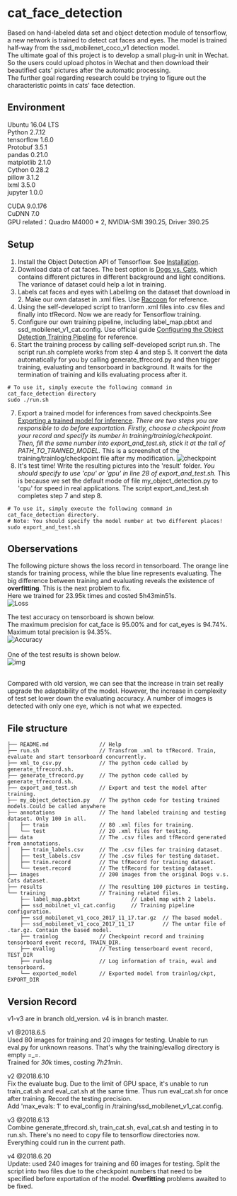 # cat_face_detection
Based on hand-labeled data set and object detection module of tensorflow, a new network is trained to detect cat faces and eyes. The model is trained half-way from
the ssd_mobilenet_coco_v1 detection model. <br>
The ultimate goal of this project is to develop a small plug-in unit in Wechat. So the users could upload photos in Wechat and then download their beautified cats'
pictures after the automatic processing. <br>
The further goal regarding research could be trying to figure out the characteristic points in cats' face detection.

## Environment
Ubuntu 16.04 LTS <br>
Python 2.7.12 <br>
tensorflow 1.6.0 <br>
Protobuf 3.5.1 <br>
pandas 0.21.0 <br>
matplotlib 2.1.0 <br>
Cython 0.28.2 <br>
pillow 3.1.2 <br>
lxml 3.5.0 <br>
jupyter 1.0.0 <br>

CUDA 9.0.176 <br>
CuDNN 7.0 <br>
GPU related：Quadro M4000 * 2, NVIDIA-SMI 390.25, Driver 390.25

## Setup
1. Install the Object Detection API of Tensorflow. See [Installation](https://github.com/tensorflow/models/blob/master/research/object_detection/g3doc/installation.md).  
2. Download data of cat faces. The best option is [Dogs vs. Cats](https://www.kaggle.com/c/dogs-vs-cats), which contains different pictures in different background and light conditions. The variance of dataset could help a lot in training.
3. Labels cat faces and eyes with LabelImg on the dataset that download in 2. Make our own dataset in .xml files. Use [Raccoon](https://towardsdatascience.com/how-to-train-your-own-object-detector-with-tensorflows-object-detector-api-bec72ecfe1d9) for reference.  
4. Using the self-developed script to tranform .xml files into .csv files and finally into tfRecord. Now we are ready for Tensorflow training.
5. Configure our own training pipeline, including label_map.pbtxt and ssd_mobilenet_v1_cat.config. Use official guide [Configuring the Object Detection Training Pipeline](https://github.com/tensorflow/models/blob/master/research/object_detection/g3doc/configuring_jobs.md) for reference.  
6. Start the training process by calling self-developed script run.sh. The script run.sh complete works from step 4 and step 5. It convert the data automatically for you by calling generate_tfrecord.py and then trigger training, evaluating and tensorboard in background. It waits for the termination of
training and kills evaluating process after it.
```
# To use it, simply execute the following command in cat_face_detection directory
sudo ./run.sh
```
7. Export a trained model for inferences from saved checkpoints.See [Exporting a trained model for inference](https://github.com/tensorflow/models/blob/master/research/object_detection/g3doc/exporting_models.md). *There are two steps you are responsible to do before exportation. Firstly, choose a checkpoint from your record and specify its number in training/trainlog/checkpoint. Then, fill the same number into export_and_test.sh, stick it at the tail of PATH_TO_TRAINED_MODEL.*
This is a screenshot of the training/trainlog/checkpoint file after my modification.
![checkpoint](https://github.com/Orienfish/cat_face_detection/blob/master/pic/checkpoint.png)
8. It's test time! Write the resulting pictures into the 'result' folder. *You should specify to use 'cpu' or 'gpu' in line 28 of export_and_test.sh.* This is because we set the default mode of file my_object_detection.py to 'cpu' for speed in real applications. The script export_and_test.sh completes step 7 and step 8.
```
# To use it, simply execute the following command in cat_face_detection directory.
# Note: You should specify the model number at two different places!
sudo export_and_test.sh
```

## Oberservations
The following picture shows the loss record in tensorboard. The orange line stands for training process, while the blue line represents evaluating.
The big difference between training and evaluating reveals the existence of **overfitting**. This is the next problem to fix. <br>
Here we trained for 23.95k times and costed 5h43min51s. <br>
![Loss](https://github.com/Orienfish/cat_face_detection/blob/master/pic/losses.png) <br>

The test accuracy on tensorboard is shown below. <br>
The maximum precision for cat_face is 95.00% and for cat_eyes is 94.74%. Maximum total precision is 94.35%. <br>
![Accuracy](https://github.com/Orienfish/cat_face_detection/blob/master/pic/accuracy.png) <br><br>
One of the test results is shown below. <br>
![img](https://github.com/Orienfish/cat_face_detection/blob/master/results/cat.1.jpg) <br><br>

Compared with old version, we can see that the increase in train set really upgrade the adaptability of the model. However, the increase in complexity of 
test set lower down the evaluating accuracy. A number of images is detected with only one eye, which is not what we expected.

## File structure
```
├── README.md                // Help
├── run.sh     				 // Transfrom .xml to tfRecord. Train, evaluate and start tensorboard concurrently.
├── xml_to_csv.py            // The python code called by generate_tfrecord.sh.
├── generate_tfrecord.py     // The python code called by generate_tfrecord.sh.
├── export_and_test.sh       // Export and test the model after training.
├── my_object_detection.py   // The python code for testing trained models.Could be called anywhere
├── annotations              // The hand labeled training and testing dataset. Only 100 in all.
│   ├── train                // 80 .xml files for training.
│   └── test                 // 20 .xml files for testing.
├── data                     // The .csv files and tfRecord generated from annotations.
│   ├── train_labels.csv     // The .csv files for training dataset.
│   ├── test_labels.csv      // The .csv files for testing dataset.
│   ├── train.record         // The tfRecord for training dataset.
│   └── teset.record         // The tfRecord for testing dataset.
├── images                   // 200 images from the original Dogs v.s. Cats dataset.
├── results                  // The resulting 100 pictures in testing.
└── training                 // Training related files.
    ├── label_map.pbtxt                // Label map with 2 labels.
    ├── ssd_mobilnet_v1_cat.config     // Training pipeline configuration.
    ├── ssd_mobilenet_v1_coco_2017_11_17.tar.gz  // The based model.
    ├── ssd_mobilenet_v1_coco_2017_11_17         // The untar file of .tar.gz. Contain the based model.
    ├── trainlog             // Checkpoint record and training tensorboard event record, TRAIN_DIR.
    ├── evallog              // Testing tensorboard event record, TEST_DIR
    ├── runlog               // Log information of train, eval and tensorboard.
    └── exported_model       // Exported model from trainlog/ckpt, EXPORT_DIR
```

## Version Record
v1-v3 are in branch old_version. v4 is in branch master.

v1 @2018.6.5 <br>
Used 80 images for training and 20 images for testing.
Unable to run eval.py for unknown reasons. That's why the training/evallog directory is empty =_=. <br>
Trained for *30k* times, costing *7h21min*. <br>

v2 @2018.6.10 <br>
Fix the evaluate bug. Due to the limit of GPU space, it's unable to run train_cat.sh and eval_cat.sh at the same time.
Thus run eval_cat.sh for once after training. Record the testing precision. <br>
Add 'max_evals: 1' to eval_config in /training/ssd_mobilenet_v1_cat.config. <br>

v3 @2018.6.13 <br>
Combine generate_tfrecord.sh, train_cat.sh, eval_cat.sh and testing in to run.sh.
There's no need to copy file to tensorflow directories now. Everything could run in the current path. <br>

v4 @2018.6.20 <br>
Update: used 240 images for training and 60 images for testing.
Split the script into two files due to the checkpoint numbers that need to be specified before exportation of the model.
**Overfitting** problems awaited to be fixed. <vr>